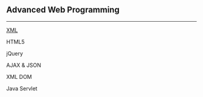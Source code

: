 ## Advanced Web Programming

------

[XML](https://github.com/YeCH94/Lecture/tree/master/Advanced%20Web%20Programming/XML)

HTML5

jQuery

AJAX & JSON

XML DOM

Java Servlet